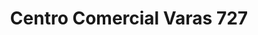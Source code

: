 ---
title: "Centro Comercial Varas 727"
url: /puerto-montt/centro-comercial-varas-727/
shop: centro comercial
---
